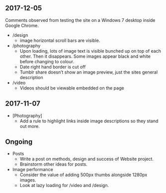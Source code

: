 ## 2017-12-05
Comments observed from testing the site on a Windows 7 desktop inside Google Chrome.
* /design
  * image horizontal scroll bars are visible.
* /photography
    * Upon loading, lots of image text is visible bunched up on top of each other. Then it disappears. Some images appear black and white before changing to colour.
    * Date right hand border is cut off
    * Tumblr share doesn’t show an image preview, just the sites general description
* /video
  * Videos should be viewable embedded on the page

## 2017-11-07
* [Photography]
  * Add a rule to highlight links inside image descriptions so they stand out more.

## Ongoing
* Posts
  * Write a post on methods, design and success of Website project.
  * Brainstorm other ideas for posts.
* Image performance
  * Consider the value of adding 500px thumbs alongside 1280px images.
  * Look at lazy loading for /video and /design.
